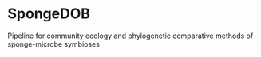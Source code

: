 # SpongeDOB
Pipeline for community ecology and phylogenetic comparative methods of sponge-microbe symbioses
